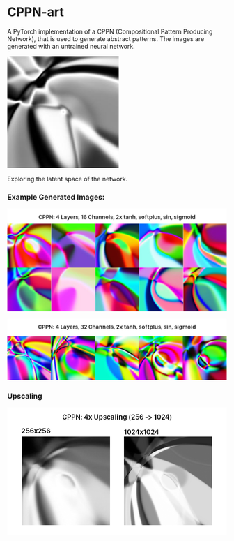 # CPPN-art

A PyTorch implementation of a CPPN (Compositional Pattern Producing Network), that is used to generate abstract patterns. The images are generated with an untrained neural network. 

![gif](/images/cppn.gif)

Exploring the latent space of the network.

### Example Generated Images:

![galley](/images/lmao.png)

![32chan](/images/32chan.png)

### Upscaling 

![upscaling](/images/upscaling.png)





